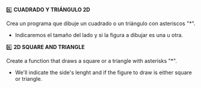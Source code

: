 6️⃣ **CUADRADO Y TRIÁNGULO 2D**

Crea un programa que dibuje un cuadrado o un triángulo con asteriscos "*".
- Indicaremos el tamaño del lado y si la figura a dibujar es una u otra.

6️⃣ **2D SQUARE AND TRIANGLE**

Create a function that draws a square or a triangle with asterisks "*".
- We'll indicate the side's lenght and if the figure to draw is either square or triangle.